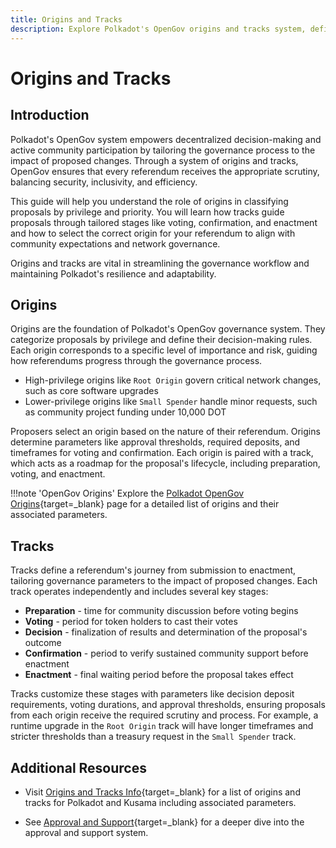 ```yaml
---
title: Origins and Tracks
description: Explore Polkadot's OpenGov origins and tracks system, defining privilege levels, decision processes, and tailored pathways for network proposals.
---
```


# Origins and Tracks

## Introduction

Polkadot's OpenGov system empowers decentralized decision-making and active community participation by tailoring the governance process to the impact of proposed changes. Through a system of origins and tracks, OpenGov ensures that every referendum receives the appropriate scrutiny, balancing security, inclusivity, and efficiency.

This guide will help you understand the role of origins in classifying proposals by privilege and priority. You will learn how tracks guide proposals through tailored stages like voting, confirmation, and enactment and how to select the correct origin for your referendum to align with community expectations and network governance.

Origins and tracks are vital in streamlining the governance workflow and maintaining Polkadot's resilience and adaptability.

## Origins

Origins are the foundation of Polkadot's OpenGov governance system. They categorize proposals by privilege and define their decision-making rules. Each origin corresponds to a specific level of importance and risk, guiding how referendums progress through the governance process.

- High-privilege origins like `Root Origin` govern critical network changes, such as core software upgrades
- Lower-privilege origins like `Small Spender` handle minor requests, such as community project funding under 10,000 DOT

Proposers select an origin based on the nature of their referendum. Origins determine parameters like approval thresholds, required deposits, and timeframes for voting and confirmation. Each origin is paired with a track, which acts as a roadmap for the proposal's lifecycle, including preparation, voting, and enactment.

!!!note 'OpenGov Origins' 
    Explore the [Polkadot OpenGov Origins](https://wiki.polkadot.network/docs/learn-polkadot-opengov-origins){target=\_blank} page for a detailed list of origins and their associated parameters.

## Tracks

Tracks define a referendum's journey from submission to enactment, tailoring governance parameters to the impact of proposed changes. Each track operates independently and includes several key stages:

- **Preparation** - time for community discussion before voting begins
- **Voting** - period for token holders to cast their votes
- **Decision** - finalization of results and determination of the proposal's outcome
- **Confirmation** - period to verify sustained community support before enactment
- **Enactment** - final waiting period before the proposal takes effect

Tracks customize these stages with parameters like decision deposit requirements, voting durations, and approval thresholds, ensuring proposals from each origin receive the required scrutiny and process. For example, a runtime upgrade in the `Root Origin` track will have longer timeframes and stricter thresholds than a treasury request in the `Small Spender` track.

## Additional Resources

- Visit [Origins and Tracks Info](https://wiki.polkadot.network/docs/learn-polkadot-opengov-origins#origins-and-tracks-info){target=\_blank} for a list of origins and tracks for Polkadot and Kusama including associated parameters.

- See [Approval and Support](https://wiki.polkadot.network/docs/learn-polkadot-opengov#approval-and-support){target=\_blank} for a deeper dive into the approval and support system.